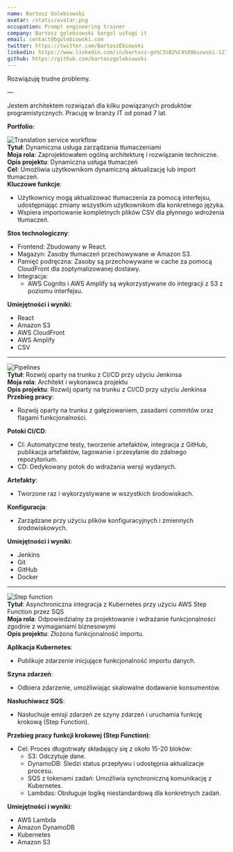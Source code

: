 ```yaml
---
name: Bartosz Golebiowski
avatar: /static/avatar.png
occupation: Prompt engineering trainer
company: Bartosz golebiowski bargol usługi it
email: contact@bgolebiowski.com
twitter: https://twitter.com/BartoszEbiowski
linkedin: https://www.linkedin.com/in/bartosz-go%C5%82%C4%99biowski-12723a159/
github: https://github.com/bartoszgolebiowski
---
```


Rozwiązuję trudne problemy.

—

Jestem architektem rozwiązań dla kilku powiązanych produktów programistycznych. Pracuję w branży IT od ponad 7 lat.

**Portfolio:**

![Translation service workflow](/blog/portfolio/translation-service.png)  
**Tytuł**: Dynamiczna usługa zarządzania tłumaczeniami  
**Moja rola**: Zaprojektowałem ogólną architekturę i rozwiązanie techniczne.  
**Opis projektu**: Dynamiczna usługa tłumaczeń  
**Cel**: Umożliwia użytkownikom dynamiczną aktualizację lub import tłumaczeń.  
**Kluczowe funkcje**:

- Użytkownicy mogą aktualizować tłumaczenia za pomocą interfejsu, udostępniając zmiany wszystkim użytkownikom dla konkretnego języka.
- Wspiera importowanie kompletnych plików CSV dla płynnego wdrożenia tłumaczeń.

**Stos technologiczny**:

- Frontend: Zbudowany w React.
- Magazyn: Zasoby tłumaczeń przechowywane w Amazon S3.
- Pamięć podręczna: Zasoby są przechowywane w cache za pomocą CloudFront dla zoptymalizowanej dostawy.
- Integracja:
  - AWS Cognito i AWS Amplify są wykorzystywane do integracji z S3 z poziomu interfejsu.

**Umiejętności i wyniki**:

- React
- Amazon S3
- AWS CloudFront
- AWS Amplify
- CSV

---

![Pipelines](/blog/portfolio/pipelines.png)  
**Tytuł**: Rozwój oparty na trunku z CI/CD przy użyciu Jenkinsa  
**Moja rola**: Architekt i wykonawca projektu  
**Opis projektu**: Rozwój oparty na trunku z CI/CD przy użyciu Jenkinsa  
**Przebieg pracy**:

- Rozwój oparty na trunku z gałęziowaniem, zasadami commitów oraz flagami funkcjonalności.

**Potoki CI/CD**:

- CI: Automatyczne testy, tworzenie artefaktów, integracja z GitHub, publikacja artefaktów, tagowanie i przesyłanie do zdalnego repozytorium.
- CD: Dedykowany potok do wdrażania wersji wydanych.

**Artefakty**:

- Tworzone raz i wykorzystywane w wszystkich środowiskach.

**Konfiguracja**:

- Zarządzane przy użyciu plików konfiguracyjnych i zmiennych środowiskowych.

**Umiejętności i wyniki**:

- Jenkins
- Git
- GitHub
- Docker

---

![Step function](/blog/portfolio/step-functions.png)  
**Tytuł**: Asynchroniczna integracja z Kubernetes przy użyciu AWS Step Function przez SQS  
**Moja rola**: Odpowiedzialny za projektowanie i wdrażanie funkcjonalności zgodnie z wymaganiami biznesowymi  
**Opis projektu**: Złożona funkcjonalność importu.

**Aplikacja Kubernetes**:

- Publikuje zdarzenie inicjujące funkcjonalność importu danych.

**Szyna zdarzeń**:

- Odbiera zdarzenie, umożliwiając skalowalne dodawanie konsumentów.

**Nasłuchiwacz SQS**:

- Nasłuchuje emisji zdarzeń ze szyny zdarzeń i uruchamia funkcję krokową (Step Function).

**Przebieg pracy funkcji krokowej (Step Function)**:

- Cel: Proces długotrwały składający się z około 15-20 bloków:
  - S3: Odczytuje dane.
  - DynamoDB: Śledzi status przepływu i udostępnia aktualizacje procesu.
  - SQS z tokenami zadań: Umożliwia synchroniczną komunikację z Kubernetes.
  - Lambdas: Obsługuje logikę niestandardową dla konkretnych zadań.

**Umiejętności i wyniki**:

- AWS Lambda
- Amazon DynamoDB
- Kubernetes
- Amazon S3
